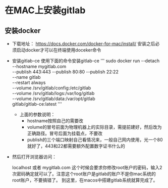 # 在MAC上安装gitlab
## 安装docker
- 下载地址：
https://docs.docker.com/docker-for-mac/install/
安装之后必须启动docker才可以在终端使用doceker命令

- 安装gitlab-ce
使用下面的命令安装gitlab-ce
'''
sudo docker run --detach \
    --hostname mygitlab.com \
    --publish 443:443 --publish 80:80 --publish 22:22 \
    --name gitlab \
    --restart always \
    --volume /srv/gitlab/config:/etc/gitlab \
    --volume /srv/gitlab/logs:/var/log/gitlab \
    --volume /srv/gitlab/data:/var/opt/gitlab \
    gitlab/gitlab-ce:latest
'''
  - 上面的参数说明：
    - hostname按照自己的需要改
    -  volume的冒号前面为物理机器上的实际目录，需提前建好，然后改为正确路径。冒号后面为挂载点，不要改
    -  publish的三个端口映射自己看情况来，一般自己网内使用，光一个80就好了，443和22都需要额外配置数字证书什么的
- 然后打开浏览器访问：

  localhost
  或者
  mygitlab.com
  这个时候会要求你修改root账户的密码，输入2次密码确定就可以了。注意这个root账户是gitlab的账户不是你mac系统的root账户，不要搞错了。
  到这里，在macos中搭建gitlab系统就算完成了。

